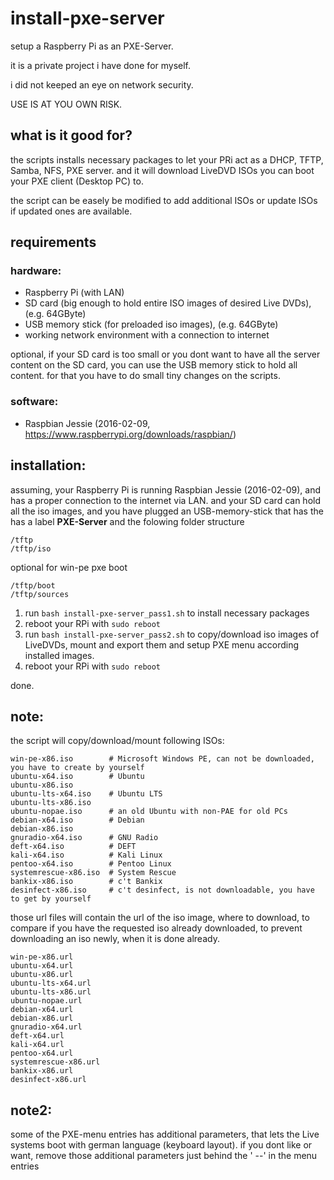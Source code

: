 # install-pxe-server
setup a Raspberry Pi as an PXE-Server.

it is a private project i have done for myself.

i did not keeped an eye on network security.

USE IS AT YOU OWN RISK.

## what is it good for?
the scripts installs necessary packages to let your PRi act as a DHCP, TFTP, Samba, NFS, PXE server.
and it will download LiveDVD ISOs you can boot your PXE client (Desktop PC) to.

the script can be easely be modified to add additional ISOs or update ISOs if updated ones are available.


## requirements
### hardware:
- Raspberry Pi (with LAN)
- SD card (big enough to hold entire ISO images of desired Live DVDs), (e.g. 64GByte)
- USB memory stick (for preloaded iso images), (e.g. 64GByte)
- working network environment with a connection to internet

optional, if your SD card is too small or you dont want to have all the server content on the SD card, you can use the USB memory stick to hold all content. for that you have to do small tiny changes on the scripts.

### software:
- Raspbian Jessie (2016-02-09, https://www.raspberrypi.org/downloads/raspbian/)

## installation:
assuming, your Raspberry Pi is running Raspbian Jessie (2016-02-09),
and has a proper connection to the internet via LAN.
and your SD card can hold all the iso images,
and you have plugged an USB-memory-stick that has the has a label **PXE-Server**
and the folowing folder structure
```
/tftp
/tftp/iso
```

optional for win-pe pxe boot
```
/tftp/boot
/tftp/sources
```

1. run `bash install-pxe-server_pass1.sh` to install necessary packages
2. reboot your RPi with `sudo reboot`
3. run `bash install-pxe-server_pass2.sh` to copy/download iso images of LiveDVDs, mount and export them and setup PXE menu according installed images.
4. reboot your RPi with `sudo reboot`

done.
## note:
the script will copy/download/mount following ISOs:
```
win-pe-x86.iso        # Microsoft Windows PE, can not be downloaded, you have to create by yourself
ubuntu-x64.iso        # Ubuntu
ubuntu-x86.iso
ubuntu-lts-x64.iso    # Ubuntu LTS
ubuntu-lts-x86.iso
ubuntu-nopae.iso      # an old Ubuntu with non-PAE for old PCs
debian-x64.iso        # Debian
debian-x86.iso
gnuradio-x64.iso      # GNU Radio
deft-x64.iso          # DEFT
kali-x64.iso          # Kali Linux
pentoo-x64.iso        # Pentoo Linux
systemrescue-x86.iso  # System Rescue
bankix-x86.iso        # c't Bankix
desinfect-x86.iso     # c't desinfect, is not downloadable, you have to get by yourself
```

those url files will contain the url of the iso image, where to download, to compare if you have the requested iso already downloaded, to prevent downloading an iso newly, when it is done already.
```
win-pe-x86.url
ubuntu-x64.url
ubuntu-x86.url
ubuntu-lts-x64.url
ubuntu-lts-x86.url
ubuntu-nopae.url
debian-x64.url
debian-x86.url
gnuradio-x64.url
deft-x64.url
kali-x64.url
pentoo-x64.url
systemrescue-x86.url
bankix-x86.url
desinfect-x86.url
```
## note2:
some of the PXE-menu entries has additional parameters, that lets the Live systems boot with german language (keyboard layout).
if you dont like or want, remove those additional parameters just behind the ' --' in the menu entries
